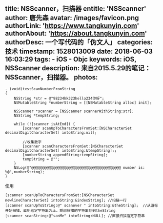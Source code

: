 title: NSScanner，扫描器
entitle: 'NSScanner'
author: 唐先森
avatar: /images/favicon.png
authorLink: 'https://www.tangkunyin.com'
authorAbout: 'https://about.tangkunyin.com'
authorDesc: 一个写代码的「伪文人」
categories: 技术
timestamp: 1528013009
date: 2018-06-03 16:03:29
tags:
    - iOS
    - Objc
keywords: iOS, NSScanner
description: 来自2015.5.29的笔记：NSScanner，扫描器。
photos:
---

```
- (void)testScanNumberFromString
{
    NSString *str = @"98234hk323hello234你好";
    NSMutableString *numberString = [[NSMutableString alloc] init];
    
    NSScanner *scanner = [NSScanner scannerWithString:str];
    NSString *tempString;
    
    while (![scanner isAtEnd]) {
        [scanner scanUpToCharactersFromSet:[NSCharacterSet decimalDigitCharacterSet] intoString:nil];
        
        //收集数字
        [scanner scanCharactersFromSet:[NSCharacterSet decimalDigitCharacterSet] intoString:&tempString];;
        [numberString appendString:tempString];
        tempString = @"";
    }
    NSLog(@"@@@@@@@@@@@@@@@@@@@@@@@@@@@@@@@@@@@@@@@@@ number is: %@",numberString);
}
```

使用

```
[scanner scanUpToCharactersFromSet:[NSCharacterSet newlineCharacterSet] intoString:&indexString]; //扫描一行
[scanner scanUpToString:@" scanover " intoString:&theString];  //从游标开始扫描，直到给定字符串为止。期间扫描的字符串存到theString
[scanner scanString:@"sanMe" intoString:NULL]; //直接扫描指定字符串

```


